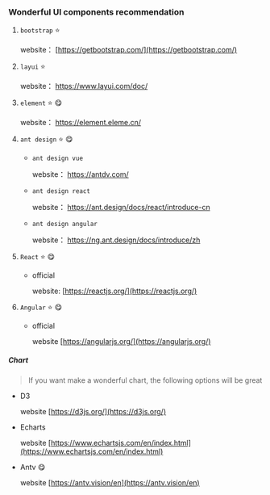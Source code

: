 ### Wonderful UI components recommendation

1. `bootstrap` :star:

     website： [https://getbootstrap.com/](https://getbootstrap.com/)

  

2. `layui`  :star:

      website： [ https://www.layui.com/doc/ ]( https://www.layui.com/doc/ )



3. `element` :star: :yum:

     website： [ https://element.eleme.cn/ ](https://element.eleme.cn/)



4. `ant design` :star: :yum:

   - `ant design vue` 

     website： [ https://antdv.com/ ]( https://antdv.com/ )

   - `ant design react`

     website： [  https://ant.design/docs/react/introduce-cn  ](  https://ant.design/docs/react/introduce-cn  )

   - `ant design angular`
   
     website： [ https://ng.ant.design/docs/introduce/zh ]( https://ng.ant.design/docs/introduce/zh)
     
     
4. `React` :star: :yum:
   - official
   
     website: [https://reactjs.org/](https://reactjs.org/)
   
   
5. `Angular` :star: :yum:
   - official
   
     website [https://angularjs.org/](https://angularjs.org/)


##### Chart
> If you want make a wonderful chart, the following options will be great

- D3

   website [https://d3js.org/](https://d3js.org/)

- Echarts

   website [https://www.echartsjs.com/en/index.html](https://www.echartsjs.com/en/index.html)

- Antv :yum:

   website [https://antv.vision/en](https://antv.vision/en)
